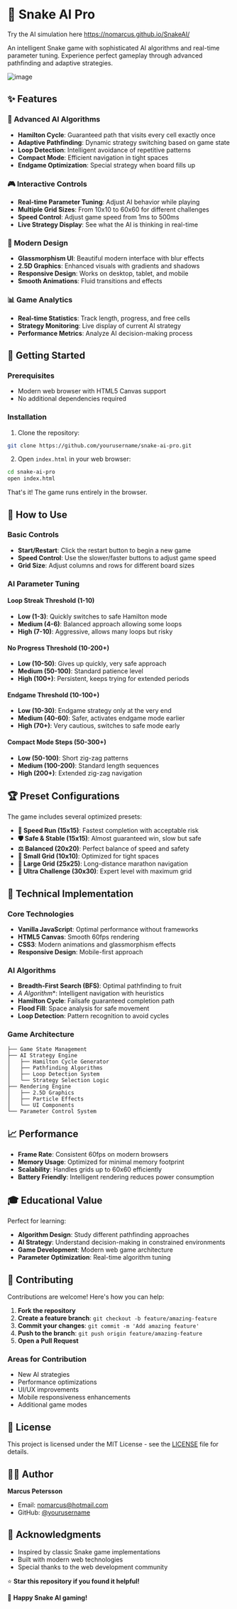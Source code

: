 # 🐍 Snake AI Pro

Try the AI simulation here https://nomarcus.github.io/SnakeAI/

An intelligent Snake game with sophisticated AI algorithms and real-time parameter tuning. Experience perfect gameplay through advanced pathfinding and adaptive strategies.

![image](https://github.com/user-attachments/assets/1813b35b-1039-436f-b93e-65ea9753dcad)


## ✨ Features

### 🧠 Advanced AI Algorithms
- **Hamilton Cycle**: Guaranteed path that visits every cell exactly once
- **Adaptive Pathfinding**: Dynamic strategy switching based on game state
- **Loop Detection**: Intelligent avoidance of repetitive patterns
- **Compact Mode**: Efficient navigation in tight spaces
- **Endgame Optimization**: Special strategy when board fills up

### 🎮 Interactive Controls
- **Real-time Parameter Tuning**: Adjust AI behavior while playing
- **Multiple Grid Sizes**: From 10x10 to 60x60 for different challenges
- **Speed Control**: Adjust game speed from 1ms to 500ms
- **Live Strategy Display**: See what the AI is thinking in real-time

### 🎨 Modern Design
- **Glassmorphism UI**: Beautiful modern interface with blur effects
- **2.5D Graphics**: Enhanced visuals with gradients and shadows
- **Responsive Design**: Works on desktop, tablet, and mobile
- **Smooth Animations**: Fluid transitions and effects

### 📊 Game Analytics
- **Real-time Statistics**: Track length, progress, and free cells
- **Strategy Monitoring**: Live display of current AI strategy
- **Performance Metrics**: Analyze AI decision-making process

## 🚀 Getting Started

### Prerequisites
- Modern web browser with HTML5 Canvas support
- No additional dependencies required

### Installation
1. Clone the repository:
```bash
git clone https://github.com/yourusername/snake-ai-pro.git
```

2. Open `index.html` in your web browser:
```bash
cd snake-ai-pro
open index.html
```

That's it! The game runs entirely in the browser.

## 🎯 How to Use

### Basic Controls
- **Start/Restart**: Click the restart button to begin a new game
- **Speed Control**: Use the slower/faster buttons to adjust game speed
- **Grid Size**: Adjust columns and rows for different board sizes

### AI Parameter Tuning

#### Loop Streak Threshold (1-10)
- **Low (1-3)**: Quickly switches to safe Hamilton mode
- **Medium (4-6)**: Balanced approach allowing some loops
- **High (7-10)**: Aggressive, allows many loops but risky

#### No Progress Threshold (10-200+)
- **Low (10-50)**: Gives up quickly, very safe approach
- **Medium (50-100)**: Standard patience level
- **High (100+)**: Persistent, keeps trying for extended periods

#### Endgame Threshold (10-100+)
- **Low (10-30)**: Endgame strategy only at the very end
- **Medium (40-60)**: Safer, activates endgame mode earlier
- **High (70+)**: Very cautious, switches to safe mode early

#### Compact Mode Steps (50-300+)
- **Low (50-100)**: Short zig-zag patterns
- **Medium (100-200)**: Standard length sequences
- **High (200+)**: Extended zig-zag navigation

## 🏆 Preset Configurations

The game includes several optimized presets:

- **🏃 Speed Run (15x15)**: Fastest completion with acceptable risk
- **🛡️ Safe & Stable (15x15)**: Almost guaranteed win, slow but safe
- **⚖️ Balanced (20x20)**: Perfect balance of speed and safety
- **🐜 Small Grid (10x10)**: Optimized for tight spaces
- **🐘 Large Grid (25x25)**: Long-distance marathon navigation
- **🎯 Ultra Challenge (30x30)**: Expert level with maximum grid

## 🔧 Technical Implementation

### Core Technologies
- **Vanilla JavaScript**: Optimal performance without frameworks
- **HTML5 Canvas**: Smooth 60fps rendering
- **CSS3**: Modern animations and glassmorphism effects
- **Responsive Design**: Mobile-first approach

### AI Algorithms
- **Breadth-First Search (BFS)**: Optimal pathfinding to fruit
- **A* Algorithm**: Intelligent navigation with heuristics
- **Hamilton Cycle**: Failsafe guaranteed completion path
- **Flood Fill**: Space analysis for safe movement
- **Loop Detection**: Pattern recognition to avoid cycles

### Game Architecture
```
├── Game State Management
├── AI Strategy Engine
│   ├── Hamilton Cycle Generator
│   ├── Pathfinding Algorithms
│   ├── Loop Detection System
│   └── Strategy Selection Logic
├── Rendering Engine
│   ├── 2.5D Graphics
│   ├── Particle Effects
│   └── UI Components
└── Parameter Control System
```

## 📈 Performance

- **Frame Rate**: Consistent 60fps on modern browsers
- **Memory Usage**: Optimized for minimal memory footprint
- **Scalability**: Handles grids up to 60x60 efficiently
- **Battery Friendly**: Intelligent rendering reduces power consumption

## 🎓 Educational Value

Perfect for learning:
- **Algorithm Design**: Study different pathfinding approaches
- **AI Strategy**: Understand decision-making in constrained environments
- **Game Development**: Modern web game architecture
- **Parameter Optimization**: Real-time algorithm tuning

## 🤝 Contributing

Contributions are welcome! Here's how you can help:

1. **Fork the repository**
2. **Create a feature branch**: `git checkout -b feature/amazing-feature`
3. **Commit your changes**: `git commit -m 'Add amazing feature'`
4. **Push to the branch**: `git push origin feature/amazing-feature`
5. **Open a Pull Request**

### Areas for Contribution
- New AI strategies
- Performance optimizations
- UI/UX improvements
- Mobile responsiveness enhancements
- Additional game modes

## 📝 License

This project is licensed under the MIT License - see the [LICENSE](LICENSE) file for details.

## 👨‍💻 Author

**Marcus Petersson**
- Email: nomarcus@hotmail.com
- GitHub: [@yourusername](https://github.com/yourusername)

## 🙏 Acknowledgments

- Inspired by classic Snake game implementations
- Built with modern web technologies
- Special thanks to the web development community

⭐ **Star this repository if you found it helpful!**

🐍 **Happy Snake AI gaming!**
